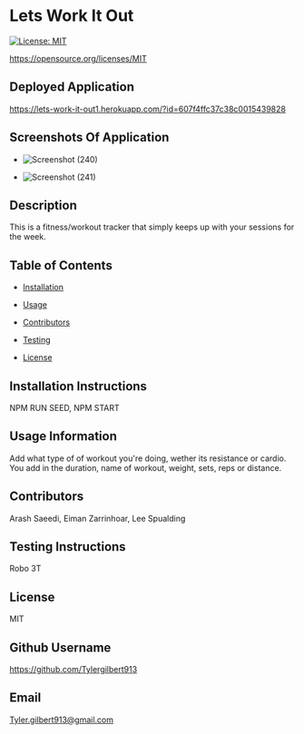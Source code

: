 
    
# Lets Work It Out
    
[![License: MIT](https://img.shields.io/badge/License-MIT-yellow.svg)](https://opensource.org/licenses/MIT)

https://opensource.org/licenses/MIT

## Deployed Application

https://lets-work-it-out1.herokuapp.com/?id=607f4ffc37c38c0015439828

## Screenshots Of Application

 * ![Screenshot (240)](https://user-images.githubusercontent.com/73138234/115604716-b08ded80-a2af-11eb-8855-64b55cf58f85.png)

 * ![Screenshot (241)](https://user-images.githubusercontent.com/73138234/115604717-b08ded80-a2af-11eb-8ace-758323e168f3.png)

    
## Description 
    
This is a fitness/workout tracker that simply keeps up with your sessions for the week.
    
## Table of Contents
    
* [Installation](#installation)
    
* [Usage](#usage)
    
* [Contributors](#contributing)
    
* [Testing](#test)
    
* [License](#license)
    
## Installation Instructions
    
NPM RUN SEED, NPM START
    
## Usage Information 
    
Add what type of of workout you're doing, wether its resistance or cardio. You add in the duration, name of workout, weight, sets, reps or distance.
    
## Contributors 
    
Arash Saeedi, Eiman Zarrinhoar, Lee Spualding
    
## Testing Instructions 
    
Robo 3T
    
## License
    
MIT
    
## Github Username
    
https://github.com/Tylergilbert913
    
## Email
    
Tyler.gilbert913@gmail.com
    